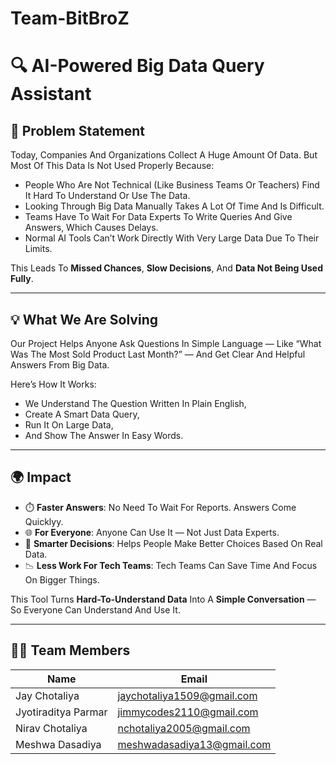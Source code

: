 # Team-BitBroZ

# 🔍 AI-Powered Big Data Query Assistant

## 🧩 Problem Statement

Today, Companies And Organizations Collect A Huge Amount Of Data. But Most Of This Data Is Not Used Properly Because:

- People Who Are Not Technical (Like Business Teams Or Teachers) Find It Hard To Understand Or Use The Data.  
- Looking Through Big Data Manually Takes A Lot Of Time And Is Difficult.  
- Teams Have To Wait For Data Experts To Write Queries And Give Answers, Which Causes Delays.  
- Normal AI Tools Can’t Work Directly With Very Large Data Due To Their Limits.  

This Leads To **Missed Chances**, **Slow Decisions**, And **Data Not Being Used Fully**.

---

## 💡 What We Are Solving

Our Project Helps Anyone Ask Questions In Simple Language — Like “What Was The Most Sold Product Last Month?” — And Get Clear And Helpful Answers From Big Data.

Here’s How It Works:  
- We Understand The Question Written In Plain English,  
- Create A Smart Data Query,  
- Run It On Large Data,  
- And Show The Answer In Easy Words.

---

## 🌍 Impact

- ⏱️ **Faster Answers**: No Need To Wait For Reports. Answers Come Quicklyy.  
- 🌐 **For Everyone**: Anyone Can Use It — Not Just Data Experts.  
- 🎯 **Smarter Decisions**: Helps People Make Better Choices Based On Real Data.  
- 📉 **Less Work For Tech Teams**: Tech Teams Can Save Time And Focus On Bigger Things.  

This Tool Turns **Hard-To-Understand Data** Into A **Simple Conversation** — So Everyone Can Understand And Use It.

---

## 👨‍💻 Team Members

| Name                | Email                         |
|---------------------|-------------------------------|
| Jay Chotaliya       | jaychotaliya1509@gmail.com    |
| Jyotiraditya Parmar | jimmycodes2110@gmail.com      |
| Nirav Chotaliya     | nchotaliya2005@gmail.com      |
| Meshwa Dasadiya     | meshwadasadiya13@gmail.com    |
